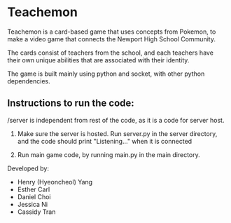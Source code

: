 # Teachemon
Teachemon is a card-based game that uses concepts from Pokemon, to make a video game that connects the Newport High School Community.

The cards consist of teachers from the school, and each teachers have their own unique abilities that are associated with their identity. 

The game is built mainly using python and socket, with other python dependencies.


## Instructions to run the code:
/server is independent from rest of the code, as it is a code for server host.

1. Make sure the server is hosted. Run server.py in the server directory, and the code should print "Listening..." when it is connected

2. Run main game code, by running main.py in the main directory. 




Developed by:
- Henry (Hyeoncheol) Yang
- Esther Carl
- Daniel Choi
- Jessica Ni
- Cassidy Tran
